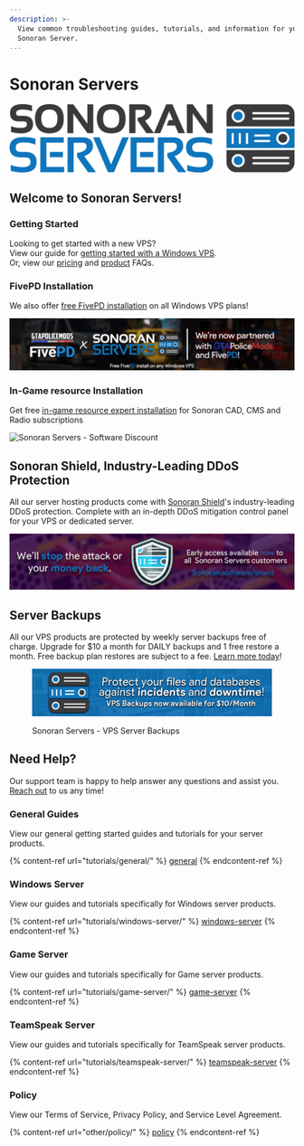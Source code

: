 ```yaml
---
description: >-
  View common troubleshooting guides, tutorials, and information for your
  Sonoran Server.
---
```


# Sonoran Servers

![](<.gitbook/assets/Sonoran Servers.png>)

## Welcome to Sonoran Servers!

### Getting Started

Looking to get started with a new VPS?\
View our guide for [getting started with a Windows VPS](tutorials/windows-server/purchasing-and-getting-started.md).\
Or, view our [pricing](pricing/pricing-faq.md) and [product](frequently-asked-questions/product-faqs.md) FAQs.

### FivePD Installation

We also offer [free FivePD installation](tutorials/windows-server/get-started-with-fivepd.md) on all Windows VPS plans!

![Sonoran Servers & FivePD - Partnership](<.gitbook/assets/image (128).png>)

### In-Game resource Installation

Get free [in-game resource expert installation](pricing/promotions-and-discounts/#free-plugin-installation) for Sonoran CAD, CMS and Radio subscriptions

![Sonoran Servers - Software Discount](.gitbook/assets/banner\_update-1.png)

## Sonoran Shield, Industry-Leading DDoS Protection

All our server hosting products come with [Sonoran Shield](tutorials/sonoran-shield/)'s industry-leading DDoS protection. Complete with an in-depth DDoS mitigation control panel for your VPS or dedicated server.

![Sonoran Servers - Sonoran Shield DDoS Protection](<.gitbook/assets/image (87).png>)

## Server Backups

All our VPS products are protected by weekly server backups free of charge. Upgrade for $10 a month for DAILY backups and 1 free restore a month. Free backup plan restores are subject to a fee. [Learn more today](./#server-backups)!

<figure><img src=".gitbook/assets/s3-bannerpsd.png" alt=""><figcaption><p>Sonoran Servers - VPS Server Backups</p></figcaption></figure>

## Need Help?

Our support team is happy to help answer any questions and assist you. [Reach out](https://support.sonoransoftware.com) to us any time!

### General Guides

View our general getting started guides and tutorials for your server products.

{% content-ref url="tutorials/general/" %}
[general](tutorials/general/)
{% endcontent-ref %}

### Windows Server

View our guides and tutorials specifically for Windows server products.

{% content-ref url="tutorials/windows-server/" %}
[windows-server](tutorials/windows-server/)
{% endcontent-ref %}

### Game Server

View our guides and tutorials specifically for Game server products.

{% content-ref url="tutorials/game-server/" %}
[game-server](tutorials/game-server/)
{% endcontent-ref %}

### TeamSpeak Server

View our guides and tutorials specifically for TeamSpeak server products.

{% content-ref url="tutorials/teamspeak-server/" %}
[teamspeak-server](tutorials/teamspeak-server/)
{% endcontent-ref %}

### Policy

View our Terms of Service, Privacy Policy, and Service Level Agreement.

{% content-ref url="other/policy/" %}
[policy](other/policy/)
{% endcontent-ref %}




